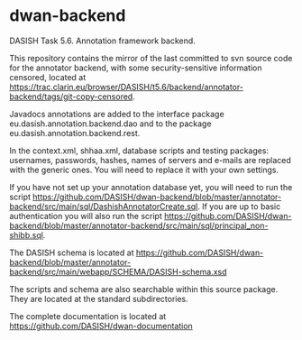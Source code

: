 # dwan-backend
DASISH Task 5.6. Annotation framework backend.

This repository contains the mirror of the last committed to svn source code for the annotator backend, with some security-sensitive information censored, located at https://trac.clarin.eu/browser/DASISH/t5.6/backend/annotator-backend/tags/git-copy-censored.

Javadocs annotations are added to the interface package eu.dasish.annotation.backend.dao and to the package eu.dasish.annotation.backend.rest. 

In the context.xml, shhaa.xml, database scripts and testing packages: usernames, passwords, hashes, names of servers and e-mails are replaced with the generic ones. You will need to replace it with your own settings.

If you have not set up your annotation database yet, you will need to run the script https://github.com/DASISH/dwan-backend/blob/master/annotator-backend/src/main/sql/DashishAnnotatorCreate.sql. If you are up to basic authentication you will also run the script https://github.com/DASISH/dwan-backend/blob/master/annotator-backend/src/main/sql/principal_non-shibb.sql.  

The DASISH schema is located at https://github.com/DASISH/dwan-backend/blob/master/annotator-backend/src/main/webapp/SCHEMA/DASISH-schema.xsd

The scripts and schema are also searchable within this source package. They are located at the standard subdirectories. 

The complete documentation is located at https://github.com/DASISH/dwan-documentation


